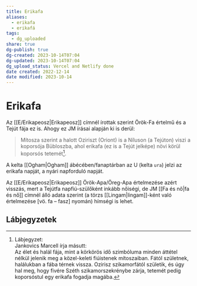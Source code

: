 ```yaml
---
title: Erikafa
aliases:
  - erikafa
  - erikafá
tags:
  - dg_uploaded
share: true
dg-publish: true
dg-created: 2023-10-14T07:04
dg-updated: 2023-10-14T07:04
dg_upload_status: Vercel and Netlify done
date created: 2022-12-14
date modified: 2023-10-14
---
```


# Erikafa

Az [[E/Erikapeosz\|Erikapeosz]] címnél írottak szerint Örök-Fa értelmű és a Tejút fája ez is. Ahogy ez JM írásai alapján ki is derül:  
> Mítosza szerint a halott Oziriszt (Oriont) is a Níluson (a Tejúton) viszi a koporsója Bübloszba, ahol erikafa (ez is a Tejút jelképe) növi körül koporsós tetemét[^1].  

A kelta [[Ogham\|Ogham]] ábécében/fanaptárban az U (kelta `ura`) jelzi az erikafa napját, a nyári napforduló napját.  

Az [[E/Erikapeosz\|Erikapeosz]] Örök-Apa/Öreg-Apa értelmezése azért visszás, mert a Tejútfa napfiú-szülőként inkább nőiségi, de JM [[Fa és nő\|fa és nő]] címnél álló adata szerint (a törzs [[Lingam\|lingam]]-ként való értelmezése \[vö. fa – fasz\] nyomán) hímségi is lehet.  

## Lábjegyzetek

[^1]: Lábjegyzet:  
Jankovics Marcell írja másutt:  
Az élet és halál fája, mint a körkörös idő szimbóluma minden áttétel nélkül jelenik meg a közel-keleti fiúistenek mítoszaiban. Fától születnek, halálukban a fába térnek vissza. Ozirisz szikamorfától születik, és úgy hal meg, hogy fivére Széth szikamorszekrénybe zárja, tetemét pedig koporsóstul egy erikafa fogadja magába.  